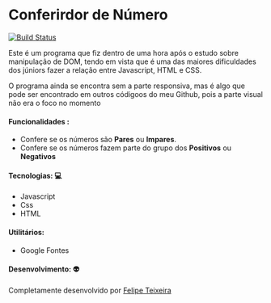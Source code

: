 # Conferirdor de Número

[![Build Status](https://travis-ci.org/joemccann/dillinger.svg?branch=master)](https://travis-ci.org/joemccann/dillinger)

Este é um programa que fiz dentro de uma hora após o estudo sobre manipulação de DOM, tendo em vista que é uma das maiores dificuldades dos júniors fazer a relação entre Javascript, HTML e CSS.

O programa ainda se encontra sem a parte responsiva, mas é algo que pode ser encontrado em outros códigoos do meu Github, pois a parte visual não era o foco no momento

#### Funcionalidades :
- Confere se os números são **Pares** ou **Impares**.
- Confere se os números fazem parte do grupo dos **Positivos** ou **Negativos**

#### Tecnologias: :computer:
- Javascript
- Css
- HTML

#### Utilitários:

- Google Fontes

#### Desenvolvimento: :alien:
Completamente desenvolvido por [Felipe Teixeira](https://www.instagram.com/lipecode/)

